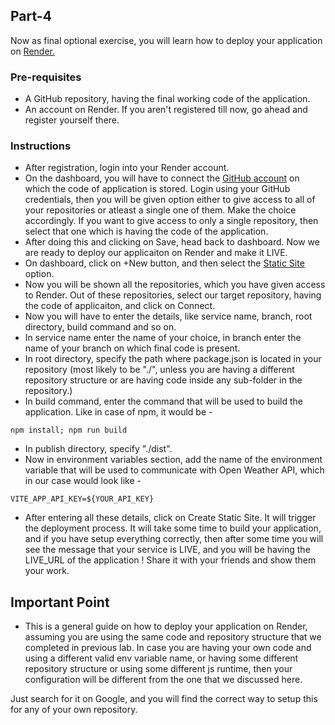 ## Part-4

Now as final optional exercise, you will learn how to deploy your application on [Render.](https://render.com/)

### Pre-requisites

- A GitHub repository, having the final working code of the application.
- An account on Render. If you aren't registered till now, go ahead and register yourself there.

### Instructions

- After registration, login into your Render account.
- On the dashboard, you will have to connect the [GitHub account](https://github.com/login?integration=render&return_to=%2Fapps%2Frender%2Finstallations%2Fnew) on which the code of application is stored. Login using your GitHub credentials, then you will be given option either to give access to all of your repositories or atleast a single one of them. Make the choice accordingly. If you want to give access to only a single repository, then select that one which is having the code of the application.
- After doing this and clicking on Save, head back to dashboard. Now we are ready to deploy our applicaiton on Render and make it LIVE.
- On dashboard, click on +New button, and then select the [Static Site](https://dashboard.render.com/select-repo?type=static) option.
- Now you will be shown all the repositories, which you have given access to Render. Out of these repositories, select our target repository, having the code of applicaiton, and click on Connect.
- Now you will have to enter the details, like service name, branch, root directory, build command and so on.
- In service name enter the name of your choice, in branch enter the name of your branch on which final code is present.
- In root directory, specify the path where package.json is located in your repository (most likely to be "./", unless you are having a different repository structure or are having code inside any sub-folder in the repository.)
- In build command, enter the command that will be used to build the application. Like in case of npm, it would be -

```
npm install; npm run build
```

- In publish directory, specify "./dist".
- Now in environment variables section, add the name of the environment variable that will be used to communicate with Open Weather API, which in our case would look like -

```
VITE_APP_API_KEY=${YOUR_API_KEY}
```

- After entering all these details, click on Create Static Site. It will trigger the deployment process. It will take some time to build your application, and if you have setup everything correctly, then after some time you will see the message that your service is LIVE, and you will be having the LIVE_URL of the application ! Share it with your friends and show them your work.

## Important Point

- This is a general guide on how to deploy your application on Render, assuming you are using the same code and repository structure that we completed in previous lab. In case you are having your own code and using a different valid env variable name, or having some different repository structure or using some different js runtime, then your configuration will be different from the one that we discussed here.

Just search for it on Google, and you will find the correct way to setup this for any of your own repository.
